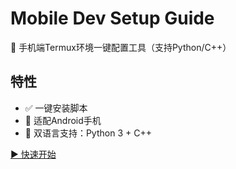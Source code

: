 # Mobile Dev Setup Guide

📱 手机端Termux环境一键配置工具（支持Python/C++）

## 特性
- ✅ 一键安装脚本
- 📲 适配Android手机
- 🐍 双语言支持：Python 3 + C++

[▶ 快速开始](#安装教程)